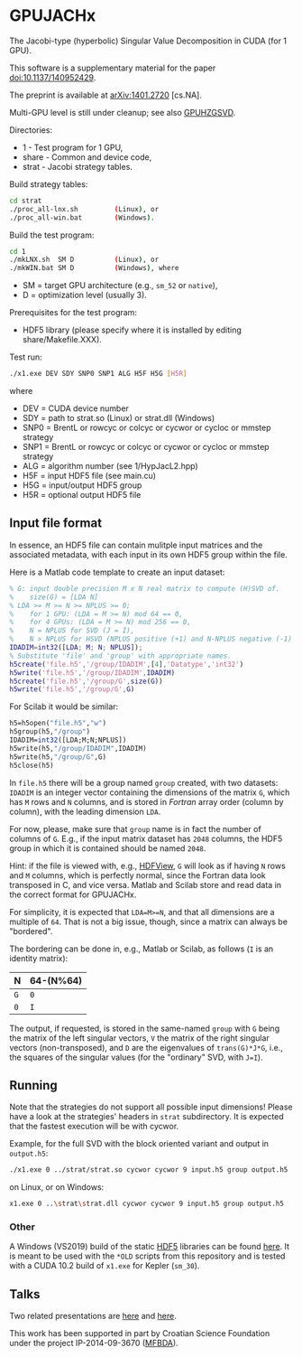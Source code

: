 # GPUJACHx
The Jacobi-type (hyperbolic) Singular Value Decomposition in CUDA (for 1 GPU).

This software is a supplementary material for the paper
[doi:10.1137/140952429](https://doi.org/10.1137/140952429 "A hierarchically blocked Jacobi SVD algorithm for single and multiple graphics processing units").

The preprint is available at [arXiv:1401.2720](https://arxiv.org/abs/1401.2720 "A hierarchically blocked Jacobi SVD algorithm for single and multiple graphics processing units") \[cs.NA\].

Multi-GPU level is still under cleanup; see also [GPUHZGSVD](https://github.com/venovako/GPUHZGSVD).

Directories:
* 1     - Test program for 1 GPU,
* share - Common and device code,
* strat - Jacobi strategy tables.

Build strategy tables:
```bash
cd strat
./proc_all-lnx.sh         (Linux), or
./proc_all-win.bat        (Windows).
```

Build the test program:
```bash
cd 1
./mkLNX.sh  SM D          (Linux), or
./mkWIN.bat SM D          (Windows), where
```
* SM = target GPU architecture (e.g., `sm_52` or `native`),
* D  = optimization level (usually 3).

Prerequisites for the test program:
* HDF5 library (please specify where it is installed by editing share/Makefile.XXX).

Test run:
```bash
./x1.exe DEV SDY SNP0 SNP1 ALG H5F H5G [H5R]
```
where
* DEV  = CUDA device number
* SDY  = path to strat.so (Linux) or strat.dll (Windows)
* SNP0 = BrentL or rowcyc or colcyc or cycwor or cycloc or mmstep strategy
* SNP1 = BrentL or rowcyc or colcyc or cycwor or cycloc or mmstep strategy
* ALG  = algorithm number (see 1/HypJacL2.hpp)
* H5F  = input HDF5 file (see main.cu)
* H5G  = input/output HDF5 group
* H5R  = optional output HDF5 file

## Input file format

In essence, an HDF5 file can contain mulitple input matrices and the associated metadata, with each input in its own HDF5 group within the file.

Here is a Matlab code template to create an input dataset:
```Matlab
% G: input double precision M x N real matrix to compute (H)SVD of.
%    size(G) = [LDA N]
% LDA >= M >= N >= NPLUS >= 0;
%    for 1 GPU: (LDA = M >= N) mod 64 == 0,
%    for 4 GPUs: (LDA = M >= N) mod 256 == 0,
%    N = NPLUS for SVD (J = I),
%    N > NPLUS for HSVD (NPLUS positive (+1) and N-NPLUS negative (-1) signs in J).
IDADIM=int32([LDA; M; N; NPLUS]);
% Substitute 'file' and 'group' with appropriate names.
h5create('file.h5','/group/IDADIM',[4],'Datatype','int32')
h5write('file.h5','/group/IDADIM',IDADIM)
h5create('file.h5','/group/G',size(G))
h5write('file.h5','/group/G',G)
```
For Scilab it would be similar:
```Scilab
h5=h5open("file.h5","w")
h5group(h5,"/group")
IDADIM=int32([LDA;M;N;NPLUS])
h5write(h5,"/group/IDADIM",IDADIM)
h5write(h5,"/group/G",G)
h5close(h5)
```
In `file.h5` there will be a group named `group` created, with two datasets: `IDADIM` is an integer vector containing the dimensions of the matrix `G`, which has `M` rows and `N` columns, and is stored in *Fortran* array order (column by column), with the leading dimension `LDA`.

For now, please, make sure that `group` name is in fact the number of columns of `G`.
E.g., if the input matrix dataset has `2048` columns, the HDF5 group in which it is contained should be named `2048`.

Hint: if the file is viewed with, e.g., [HDFView](https://www.hdfgroup.org/downloads/hdfview/ "A free HDF5 viewer/editor."), `G` will look as if having `N` rows and `M` columns, which is perfectly normal, since the Fortran data look transposed in C, and vice versa.
Matlab and Scilab store and read data in the correct format for GPUJACHx.

For simplicity, it is expected that `LDA=M>=N`, and that all dimensions are a multiple of `64`.  That is not a big issue, though, since a matrix can always be "bordered".

The bordering can be done in, e.g., Matlab or Scilab, as follows (`I` is an identity matrix):

|   N | 64-(N%64) |
| --- | --------- |
| `G` |       `0` |
| `0` |       `I` |

The output, if requested, is stored in the same-named `group` with `G` being the matrix of the left singular vectors, `V` the matrix of the right singular vectors (non-transposed), and `D` are the eigenvalues of `trans(G)*J*G`, i.e., the squares of the singular values (for the "ordinary" SVD, with `J=I`).

## Running

Note that the strategies do not support all possible input dimensions!
Please have a look at the strategies' headers in `strat` subdirectory.
It is expected that the fastest execution will be with cycwor.

Example, for the full SVD with the block oriented variant and output in `output.h5`:
```bash
./x1.exe 0 ../strat/strat.so cycwor cycwor 9 input.h5 group output.h5
```
on Linux, or on Windows:
```bash
x1.exe 0 ..\strat\strat.dll cycwor cycwor 9 input.h5 group output.h5
```

### Other

A Windows (VS2019) build of the static [HDF5](https://github.com/HDFGroup/hdf5) libraries can be found [here](https://venovako.eu/win64/HDF5.exe).
It is meant to be used with the `*OLD` scripts from this repository and is tested with a CUDA 10.2 build of `x1.exe` for Kepler (`sm_30`).

## Talks

Two related presentations are [here](https://venovako.eu/VeNoDrSc/PMAA14.pdf) and [here](https://venovako.eu/VeNoDrSc/IBMRZH.pdf).

This work has been supported in part by Croatian Science Foundation under the project IP-2014-09-3670 ([MFBDA](https://web.math.pmf.unizg.hr/mfbda/)).
